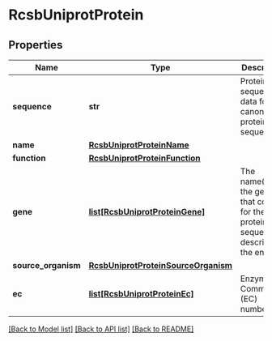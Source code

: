 # RcsbUniprotProtein

## Properties
Name | Type | Description | Notes
------------ | ------------- | ------------- | -------------
**sequence** | **str** | Protein sequence data for canonical protein sequence. | [optional] 
**name** | [**RcsbUniprotProteinName**](RcsbUniprotProteinName.md) |  | [optional] 
**function** | [**RcsbUniprotProteinFunction**](RcsbUniprotProteinFunction.md) |  | [optional] 
**gene** | [**list[RcsbUniprotProteinGene]**](RcsbUniprotProteinGene.md) | The name(s) of the gene(s) that code for the protein sequence(s) described in the entry. | [optional] 
**source_organism** | [**RcsbUniprotProteinSourceOrganism**](RcsbUniprotProteinSourceOrganism.md) |  | [optional] 
**ec** | [**list[RcsbUniprotProteinEc]**](RcsbUniprotProteinEc.md) | Enzyme Commission (EC) number(s). | [optional] 

[[Back to Model list]](../README.md#documentation-for-models) [[Back to API list]](../README.md#documentation-for-api-endpoints) [[Back to README]](../README.md)

